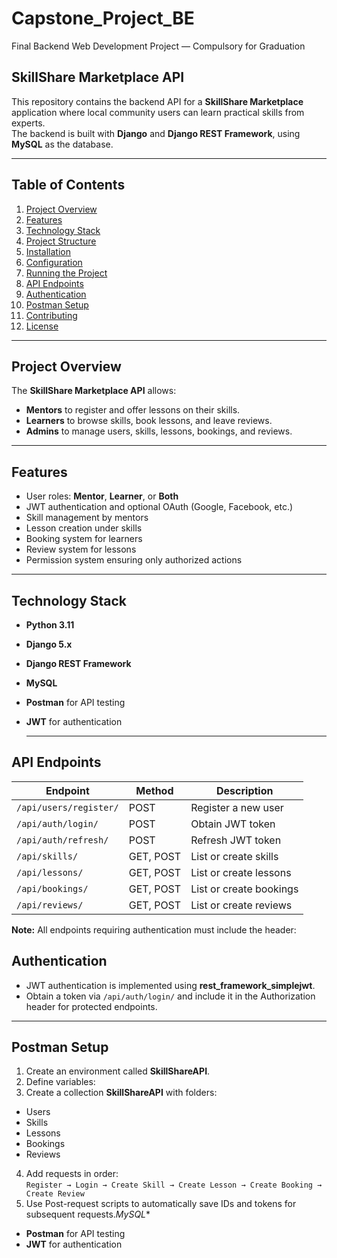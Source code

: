 # Capstone_Project_BE
Final Backend Web Development Project — Compulsory for Graduation

## SkillShare Marketplace API
This repository contains the backend API for a **SkillShare Marketplace** application where local community users can learn practical skills from experts.  
The backend is built with **Django** and **Django REST Framework**, using **MySQL** as the database.

---

## Table of Contents
1. [Project Overview](#project-overview)  
2. [Features](#features)  
3. [Technology Stack](#technology-stack)  
4. [Project Structure](#project-structure)  
5. [Installation](#installation)  
6. [Configuration](#configuration)  
7. [Running the Project](#running-the-project)  
8. [API Endpoints](#api-endpoints)  
9. [Authentication](#authentication)  
10. [Postman Setup](#postman-setup)  
11. [Contributing](#contributing)  
12. [License](#license)  

---

## Project Overview
The **SkillShare Marketplace API** allows:  
- **Mentors** to register and offer lessons on their skills.  
- **Learners** to browse skills, book lessons, and leave reviews.  
- **Admins** to manage users, skills, lessons, bookings, and reviews.  

---

## Features
- User roles: **Mentor**, **Learner**, or **Both**  
- JWT authentication and optional OAuth (Google, Facebook, etc.)  
- Skill management by mentors  
- Lesson creation under skills  
- Booking system for learners  
- Review system for lessons  
- Permission system ensuring only authorized actions  

---

## Technology Stack
- **Python 3.11**  
- **Django 5.x**  
- **Django REST Framework**
- **MySQL**  
- **Postman** for API testing  
- **JWT** for authentication

  ---

## API Endpoints

| Endpoint                | Method       | Description                |
|-------------------------|-------------|----------------------------|
| `/api/users/register/`  | POST        | Register a new user        |
| `/api/auth/login/`      | POST        | Obtain JWT token           |
| `/api/auth/refresh/`    | POST        | Refresh JWT token          |
| `/api/skills/`          | GET, POST   | List or create skills      |
| `/api/lessons/`         | GET, POST   | List or create lessons     |
| `/api/bookings/`        | GET, POST   | List or create bookings    |
| `/api/reviews/`         | GET, POST   | List or create reviews     |

**Note:** All endpoints requiring authentication must include the header: 

## Authentication
- JWT authentication is implemented using **rest_framework_simplejwt**.  
- Obtain a token via `/api/auth/login/` and include it in the Authorization header for protected endpoints.

---

## Postman Setup
1. Create an environment called **SkillShareAPI**.  
2. Define variables:
3. Create a collection **SkillShareAPI** with folders:  
- Users  
- Skills  
- Lessons  
- Bookings  
- Reviews  
4. Add requests in order:  
`Register → Login → Create Skill → Create Lesson → Create Booking → Create Review`  
5. Use Post-request scripts to automatically save IDs and tokens for subsequent requests.*MySQL**  
- **Postman** for API testing  
- **JWT** for authentication 

